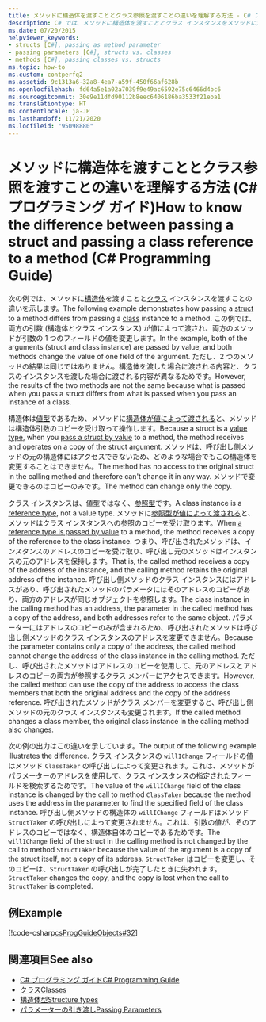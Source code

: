 ```yaml
---
title: メソッドに構造体を渡すこととクラス参照を渡すことの違いを理解する方法 - C# プログラミング ガイド
description: C# では、メソッドに構造体を渡すこととクラス インスタンスをメソッドに渡すことは違います。 この例では、値渡しで渡された構造体とクラス インスタンスを示します。
ms.date: 07/20/2015
helpviewer_keywords:
- structs [C#], passing as method parameter
- passing parameters [C#], structs vs. classes
- methods [C#], passing classes vs. structs
ms.topic: how-to
ms.custom: contperfq2
ms.assetid: 9c1313a6-32a8-4ea7-a59f-450f66af628b
ms.openlocfilehash: fd64a5e1a02a7039f9e49ac6592e75c6466d4bc6
ms.sourcegitcommit: 30e9e11dfd90112b8eec6406186ba3533f21eba1
ms.translationtype: HT
ms.contentlocale: ja-JP
ms.lasthandoff: 11/21/2020
ms.locfileid: "95098880"
---
```

# <a name="how-to-know-the-difference-between-passing-a-struct-and-passing-a-class-reference-to-a-method-c-programming-guide"></a><span data-ttu-id="a7024-104">メソッドに構造体を渡すこととクラス参照を渡すことの違いを理解する方法 (C# プログラミング ガイド)</span><span class="sxs-lookup"><span data-stu-id="a7024-104">How to know the difference between passing a struct and passing a class reference to a method (C# Programming Guide)</span></span>

<span data-ttu-id="a7024-105">次の例では、メソッドに[構造体](../../language-reference/builtin-types/struct.md)を渡すことと[クラス](../../language-reference/keywords/class.md) インスタンスを渡すことの違いを示します。</span><span class="sxs-lookup"><span data-stu-id="a7024-105">The following example demonstrates how passing a [struct](../../language-reference/builtin-types/struct.md) to a method differs from passing a [class](../../language-reference/keywords/class.md) instance to a method.</span></span> <span data-ttu-id="a7024-106">この例では、両方の引数 (構造体とクラス インスタンス) が値によって渡され、両方のメソッドが引数の 1 つのフィールドの値を変更します。</span><span class="sxs-lookup"><span data-stu-id="a7024-106">In the example, both of the arguments (struct and class instance) are passed by value, and both methods change the value of one field of the argument.</span></span> <span data-ttu-id="a7024-107">ただし、2 つのメソッドの結果は同じではありません。構造体を渡した場合に渡される内容と、クラスのインスタンスを渡した場合に渡される内容が異なるためです。</span><span class="sxs-lookup"><span data-stu-id="a7024-107">However, the results of the two methods are not the same because what is passed when you pass a struct differs from what is passed when you pass an instance of a class.</span></span>  
  
 <span data-ttu-id="a7024-108">構造体は[値型](../../language-reference/builtin-types/value-types.md)であるため、メソッドに[構造体が値によって渡される](./passing-value-type-parameters.md)と、メソッドは構造体引数のコピーを受け取って操作します。</span><span class="sxs-lookup"><span data-stu-id="a7024-108">Because a struct is a [value type](../../language-reference/builtin-types/value-types.md), when you [pass a struct by value](./passing-value-type-parameters.md) to a method, the method receives and operates on a copy of the struct argument.</span></span> <span data-ttu-id="a7024-109">メソッドは、呼び出し側メソッドの元の構造体にはアクセスできないため、どのような場合でもこの構造体を変更することはできません。</span><span class="sxs-lookup"><span data-stu-id="a7024-109">The method has no access to the original struct in the calling method and therefore can't change it in any way.</span></span> <span data-ttu-id="a7024-110">メソッドで変更できるのはコピーのみです。</span><span class="sxs-lookup"><span data-stu-id="a7024-110">The method can change only the copy.</span></span>  
  
 <span data-ttu-id="a7024-111">クラス インスタンスは、値型ではなく、[参照型](../../language-reference/keywords/reference-types.md)です。</span><span class="sxs-lookup"><span data-stu-id="a7024-111">A class instance is a [reference type](../../language-reference/keywords/reference-types.md), not a value type.</span></span> <span data-ttu-id="a7024-112">メソッドに[参照型が値によって渡される](./passing-reference-type-parameters.md)と、メソッドはクラス インスタンスへの参照のコピーを受け取ります。</span><span class="sxs-lookup"><span data-stu-id="a7024-112">When [a reference type is passed by value](./passing-reference-type-parameters.md) to a method, the method receives a copy of the reference to the class instance.</span></span> <span data-ttu-id="a7024-113">つまり、呼び出されたメソッドは、インスタンスのアドレスのコピーを受け取り、呼び出し元のメソッドはインスタンスの元のアドレスを保持します。</span><span class="sxs-lookup"><span data-stu-id="a7024-113">That is, the called method receives a copy of the address of the instance, and the calling method retains the original address of the instance.</span></span> <span data-ttu-id="a7024-114">呼び出し側メソッドのクラス インスタンスにはアドレスがあり、呼び出されたメソッドのパラメータにはそのアドレスのコピーがあり、両方のアドレスが同じオブジェクトを参照します。</span><span class="sxs-lookup"><span data-stu-id="a7024-114">The class instance in the calling method has an address, the parameter in the called method has a copy of the address, and both addresses refer to the same object.</span></span> <span data-ttu-id="a7024-115">パラメーターにはアドレスのコピーのみが含まれるため、呼び出されたメソッドは呼び出し側メソッドのクラス インスタンスのアドレスを変更できません。</span><span class="sxs-lookup"><span data-stu-id="a7024-115">Because the parameter contains only a copy of the address, the called method cannot change the address of the class instance in the calling method.</span></span> <span data-ttu-id="a7024-116">ただし、呼び出されたメソッドはアドレスのコピーを使用して、元のアドレスとアドレスのコピーの両方が参照するクラス メンバーにアクセスできます。</span><span class="sxs-lookup"><span data-stu-id="a7024-116">However, the called method can use the copy of the address to access the class members that both the original address and the copy of the address reference.</span></span> <span data-ttu-id="a7024-117">呼び出されたメソッドがクラス メンバーを変更すると、呼び出し側メソッドの元のクラス インスタンスも変更されます。</span><span class="sxs-lookup"><span data-stu-id="a7024-117">If the called method changes a class member, the original class instance in the calling method also changes.</span></span>  
  
 <span data-ttu-id="a7024-118">次の例の出力はこの違いを示しています。</span><span class="sxs-lookup"><span data-stu-id="a7024-118">The output of the following example illustrates the difference.</span></span> <span data-ttu-id="a7024-119">クラス インスタンスの `willIChange` フィールドの値はメソッド `ClassTaker` の呼び出しによって変更されます。これは、メソッドがパラメーターのアドレスを使用して、クラス インスタンスの指定されたフィールドを検索するためです。</span><span class="sxs-lookup"><span data-stu-id="a7024-119">The value of the `willIChange` field of the class instance is changed by the call to method `ClassTaker` because the method uses the address in the parameter to find the specified field of the class instance.</span></span> <span data-ttu-id="a7024-120">呼び出し側メソッドの構造体の `willIChange` フィールドはメソッド `StructTaker` の呼び出しによって変更されません。これは、引数の値が、そのアドレスのコピーではなく、構造体自体のコピーであるためです。</span><span class="sxs-lookup"><span data-stu-id="a7024-120">The `willIChange` field of the struct in the calling method is not changed by the call to method `StructTaker` because the value of the argument is a copy of the struct itself, not a copy of its address.</span></span> <span data-ttu-id="a7024-121">`StructTaker` はコピーを変更し、そのコピーは、`StructTaker` の呼び出しが完了したときに失われます。</span><span class="sxs-lookup"><span data-stu-id="a7024-121">`StructTaker` changes the copy, and the copy is lost when the call to `StructTaker` is completed.</span></span>  
  
## <a name="example"></a><span data-ttu-id="a7024-122">例</span><span class="sxs-lookup"><span data-stu-id="a7024-122">Example</span></span>  

 [!code-csharp[csProgGuideObjects#32](~/samples/snippets/csharp/VS_Snippets_VBCSharp/csProgGuideObjects/CS/Objects.cs#32)]  
  
## <a name="see-also"></a><span data-ttu-id="a7024-123">関連項目</span><span class="sxs-lookup"><span data-stu-id="a7024-123">See also</span></span>

- [<span data-ttu-id="a7024-124">C# プログラミング ガイド</span><span class="sxs-lookup"><span data-stu-id="a7024-124">C# Programming Guide</span></span>](../index.md)
- [<span data-ttu-id="a7024-125">クラス</span><span class="sxs-lookup"><span data-stu-id="a7024-125">Classes</span></span>](./classes.md)
- [<span data-ttu-id="a7024-126">構造体型</span><span class="sxs-lookup"><span data-stu-id="a7024-126">Structure types</span></span>](../../language-reference/builtin-types/struct.md)
- [<span data-ttu-id="a7024-127">パラメーターの引き渡し</span><span class="sxs-lookup"><span data-stu-id="a7024-127">Passing Parameters</span></span>](./passing-parameters.md)
